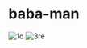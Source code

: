 # baba-man

![1d](https://cloud.githubusercontent.com/assets/21178803/25660113/79d56dbc-3013-11e7-9f37-f0e81a6f29c7.PNG)
![3re](https://cloud.githubusercontent.com/assets/21178803/25660114/79f33c70-3013-11e7-8479-7ea648469992.PNG)

